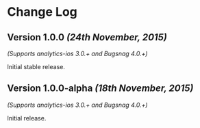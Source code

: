 Change Log
==========

Version 1.0.0 *(24th November, 2015)*
-------------------------------------------
*(Supports analytics-ios 3.0.+ and Bugsnag 4.0.+)*

Initial stable release.


Version 1.0.0-alpha *(18th November, 2015)*
-------------------------------------------
*(Supports analytics-ios 3.0.+ and Bugsnag 4.0.+)*

Initial release.

